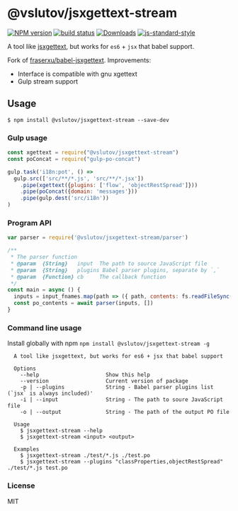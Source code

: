 # @vslutov/jsxgettext-stream

[![NPM version][npm-image]][npm-url]
[![build status][travis-image]][travis-url]
[![Downloads][downloads-image]][downloads-url]
[![js-standard-style][standard-image]][standard-url]

A tool like [jsxgettext](https://www.npmjs.com/package/jsxgettext), but works for `es6` + `jsx` that babel support.

Fork of [fraserxu/babel-jsxgettext](https://github.com/fraserxu/babel-jsxgettext). Improvements:
- Interface is compatible with gnu xgettext
- Gulp stream support

## Usage

```
$ npm install @vslutov/jsxgettext-stream --save-dev
```

### Gulp usage

```JavaScript
const xgettext = require("@vslutov/jsxgettext-stream")
const poConcat = require("gulp-po-concat")

gulp.task('i18n:pot', () =>
  gulp.src(['src/**/*.js', 'src/**/*.jsx'])
    .pipe(xgettext({plugins: ['flow', 'objectRestSpread']}))
    .pipe(poConcat({domain: 'messages'}))
    .pipe(gulp.dest('src/i18n'))
)
```

### Program API

```JavaScript
var parser = require('@vslutov/jsxgettext-stream/parser')

/**
 * The parser function
 * @param  {String}   input  The path to source JavaScript file
 * @param  {String}   plugins Babel parser plugins, separate by `,`
 * @param  {Function} cb     The callback function
 */
const main = async () {
  inputs = input_fnames.map(path => ({ path, contents: fs.readFileSync(path) }))
  const po_contents = await parser(inputs, [])
}
```

### Command line usage

Install globally with npm `npm install @vslutov/jsxgettext-stream -g`

```
  A tool like jsxgettext, but works for es6 + jsx that babel support

  Options
    --help                     Show this help
    --version                  Current version of package
    -p | --plugins             String - Babel parser plugins list (`jsx` is always included)'
    -i | --input               String - The path to soure JavaScript file
    -o | --output              String - The path of the output PO file

  Usage
    $ jsxgettext-stream --help
    $ jsxgettext-stream <input> <output>

  Examples
    $ jsxgettext-stream ./test/*.js ./test.po
    $ jsxgettext-stream --plugins "classProperties,objectRestSpread" ./test/*.js test.po
```

### License
MIT

[npm-image]: https://img.shields.io/npm/v/@vslutov/jsxgettext-stream.svg?style=flat-square
[npm-url]: https://npmjs.org/package/@vslutov/jsxgettext-stream
[travis-image]: https://img.shields.io/travis/fraserxu/babel-jsxgettext/master.svg?style=flat-square
[travis-url]: https://travis-ci.org/fraserxu/babel-jsxgettext
[downloads-image]: http://img.shields.io/npm/dm/@vslutov/jsxgettext-stream.svg?style=flat-square
[downloads-url]: https://npmjs.org/package/@vslutov/jsxgettext-stream
[standard-image]: https://img.shields.io/badge/code%20style-standard-brightgreen.svg?style=flat-square
[standard-url]: https://github.com/feross/standard
